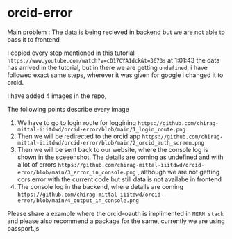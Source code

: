 # orcid-error

Main problem : The data is being recieved in backend but we are not able to pass it to frontend

I copied every step mentioned in this tutorial ```https://www.youtube.com/watch?v=cD17CYA1dck&t=3673s``` at 1:01:43 the data has arrived in the tutorial, but in there we are getting ```undefined```, i have followed exact same steps, wherever it was given for google i changed it to orcid.

I have added 4 images in the repo,

The following points describe every image

1. We have to go to login route for loggining ```https://github.com/chirag-mittal-iiitdwd/orcid-error/blob/main/1_login_route.png```
2. Then we will be redirected to the orcid app ```https://github.com/chirag-mittal-iiitdwd/orcid-error/blob/main/2_orcid_auth_screen.png```
3. Then we will be sent back to our website, where the console log is shown in the sceeenshot. The details are coming as undefined and with a lot of errors ```https://github.com/chirag-mittal-iiitdwd/orcid-error/blob/main/3_error_in_console.png``` , although we are not getting cors error with the current code but still data is not availabe in frontend
4. The console log in the backend, where details are coming ``` https://github.com/chirag-mittal-iiitdwd/orcid-error/blob/main/4_output_in_console.png ```


Please share a example where the orcid-oauth is implimented in ``` MERN stack ``` and please also recommend a package for the same, currently we are using passport.js
